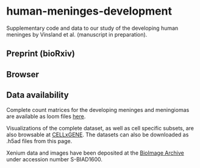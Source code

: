 # human-meninges-development
Supplementary code and data to our study of the developing human meninges by Vinsland et al. (manuscript in preparation).

## Preprint (bioRxiv)

## Browser

## Data availability

Complete count matrices for the developing meninges and meningiomas are available as loom files [here](loom_files.md).

Visualizations of the complete dataset, as well as cell specific subsets, are also browsable at [CELLxGENE](https://cellxgene.cziscience.com/collections/7d66d871-091f-4602-9f42-85f86d2853e0). The datasets can also be downloaded as .h5ad files from this page.

Xenium data and images have been deposited at the [BioImage Archive](https://www.ebi.ac.uk/bioimage-archive/) under accession number S-BIAD1600.

